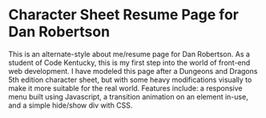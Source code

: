 # Character Sheet Resume Page for Dan Robertson

This is an alternate-style about me/resume page for Dan Robertson. As a student of Code Kentucky, this is my first step into the world of front-end web development. I have modeled this page after a Dungeons and Dragons 5th edition character sheet, but with some heavy modifications visually to make it more suitable for the real world. Features include: a responsive menu built using Javascript, a transition animation on an element in-use, and a simple hide/show div with CSS.
